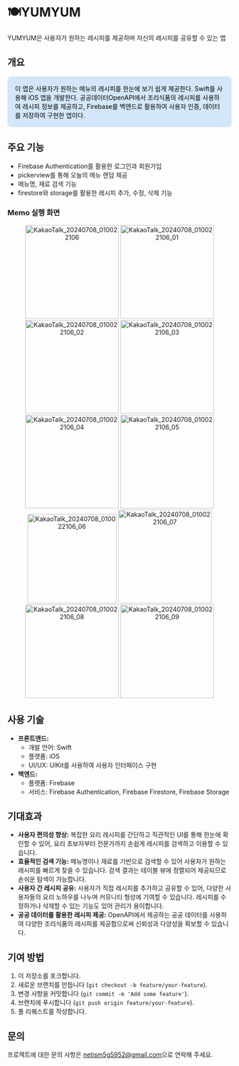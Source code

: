 # 🍽️YUMYUM

YUMYUM은 사용자가 원하는 레시피를 제공하며 자신의 레시피를 공유할 수 있는 앱

## 개요
<div style="border: 1px solid #e1e4e8; color:#000000; padding: 16px; border-radius: 8px; background-color: #d4e7fa;">
이 앱은 사용자가 원하는 메뉴의 레시피를 한눈에 보기 쉽게 제공한다. Swift를 사용해 iOS 앱을 개발한다. 공공데이터OpenAPI에서 조리식품의 레시피를 사용하여 레시피 정보를 제공하고, Firebase를 백엔드로 활용하여 사용자 인증, 데이터를 저장하여 구현한 앱이다.</div>

## 주요 기능
- Firebase Authentication를 활용한 로그인과 회원가입
- pickerview를 통해 오늘의 메뉴 랜덤 제공
- 메뉴명, 재료 검색 기능
- firestore와 storage를 활용한 레시피 추가, 수정, 삭제 기능

### Memo 실행 화면
<div align="center">
  <img width="210" alt="KakaoTalk_20240708_010022106" src="https://github.com/user-attachments/assets/80cc6cb3-85a3-4fbf-ab90-ca4e71954f9d">
  <img width="210" alt="KakaoTalk_20240708_010022106_01" src="https://github.com/user-attachments/assets/0a90f0ec-2b37-4b18-bc26-a4442d64447f">
  <img width="210"" alt="KakaoTalk_20240708_010022106_02" src="https://github.com/user-attachments/assets/fdc04145-99f4-4d1f-93fb-ac4fbc95b8fb">
  <img width="210"" alt="KakaoTalk_20240708_010022106_03" src="https://github.com/user-attachments/assets/781ae0c8-3237-439a-a4cd-f1eab1c1f4d6">
  <img width="210" alt="KakaoTalk_20240708_010022106_04" src="https://github.com/user-attachments/assets/34a743b6-0ddc-4022-bbc2-107b58b46930">
  <img width="210" alt="KakaoTalk_20240708_010022106_05" src="https://github.com/user-attachments/assets/6b9858f4-00b1-44b0-b83b-389dfa91798d">
  <img width="200"" alt="KakaoTalk_20240708_010022106_06" src="https://github.com/user-attachments/assets/4d887408-4538-4072-b198-5c1907c2a0db">
  <img width="210" alt="KakaoTalk_20240708_010022106_07" src="https://github.com/user-attachments/assets/893e346e-ac42-45e1-9e32-5e23794b5b2b">
  <img width="210" alt="KakaoTalk_20240708_010022106_08" src="https://github.com/user-attachments/assets/1e1ba5e2-c1c0-412a-9251-a16eaf8ef380">
  <img width="210" alt="KakaoTalk_20240708_010022106_09" src="https://github.com/user-attachments/assets/bd3407de-5368-41c1-8213-3c2f2178b7c5">
</div>

## 사용 기술

- **프론트엔드:**
  - 개발 언어: Swift
  - 플랫폼: iOS
  - UI/UX: UIKit를 사용하여 사용자 인터페이스 구현
- **백엔드:**
  - 플랫폼: Firebase
  - 서비스: Firebase Authentication, Firebase Firestore, Firebase Storage
 
## 기대효과

- **사용자 편의성 향상:** 복잡한 요리 레시피를 간단하고 직관적인 UI를 통해 한눈에 확인할 수 있어, 요리 초보자부터 전문가까지 손쉽게 레시피를 검색하고 이용할 수 있습니다.
- **효율적인 검색 기능:** 메뉴명이나 재료를 기반으로 검색할 수 있어 사용자가 원하는 레시피를 빠르게 찾을 수 있습니다. 검색 결과는 테이블 뷰에 정렬되어 제공되므로 손쉬운 탐색이 가능합니다.
- **사용자 간 레시피 공유:** 사용자가 직접 레시피를 추가하고 공유할 수 있어, 다양한 사용자들의 요리 노하우를 나누며 커뮤니티 형성에 기여할 수 있습니다. 레시피를 수정하거나 삭제할 수 있는 기능도 있어 관리가 용이합니다.
- **공공 데이터를 활용한 레시피 제공:** OpenAPI에서 제공하는 공공 데이터를 사용하여 다양한 조리식품의 레시피를 제공함으로써 신뢰성과 다양성을 확보할 수 있습니다.

## 기여 방법

1. 이 저장소를 포크합니다.
2. 새로운 브랜치를 만듭니다 (`git checkout -b feature/your-feature`).
3. 변경 사항을 커밋합니다 (`git commit -m 'Add some feature'`).
4. 브랜치에 푸시합니다 (`git push origin feature/your-feature`).
5. 풀 리퀘스트를 작성합니다.

## 문의

프로젝트에 대한 문의 사항은 [netism5g5952@gmail.com](mailto:netism5g5952@gmail.com)으로 연락해 주세요.
